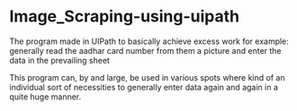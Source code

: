 # Image_Scraping-using-uipath

The program made in UIPath to basically achieve excess work for example: generally read the aadhar card number from them a picture and enter the data in the prevailing sheet 

This program can, by and large, be used in various spots where kind of an individual sort of necessities to generally enter data again and again in a quite huge manner.
